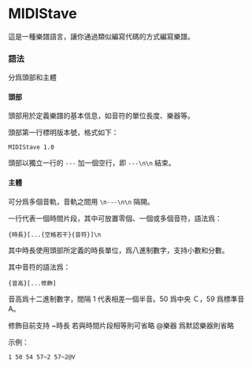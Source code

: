MIDIStave
================================

這是一種樂譜語言，讓你通過類似編寫代碼的方式編寫樂譜。

### 語法

分爲頭部和主體

#### 頭部

頭部用於定義樂譜的基本信息，如音符的單位長度、樂器等。

頭部第一行標明版本號，格式如下：
```
MIDIStave 1.0
```



頭部以獨立一行的 `---` 加一個空行，即 `---\n\n` 結束。

#### 主體

可分爲多個音軌，音軌之間用 `\n---\n\n` 隔開。

一行代表一個時間片段，其中可放置零個、一個或多個音符，語法爲：
```
{時長}[...{空格若干}{音符}]\n
```
其中時長使用頭部所定義的時長單位，爲八進制數字，支持小數和分數。

其中音符的語法爲：
```
{音高}[...修飾]
```
音高爲十二進制數字，間隔 1 代表相差一個半音。50 爲中央 Ｃ，59 爲標準音 A。

修飾目前支持
~時長 若與時間片段相等則可省略
@樂器 爲默認樂器則省略

示例：
```
1 50 54 57~2 57~2@V
```
